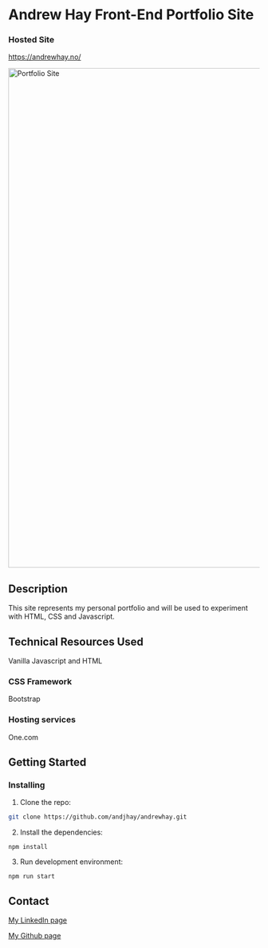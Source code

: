 # Andrew Hay Front-End Portfolio Site

### Hosted Site
https://andrewhay.no/

<img width="1000" alt="Portfolio Site" src="https://github.com/andjhay/andrewhay/assets/88853764/51400062-4f89-4850-bb2b-c926af91482b">

## Description

This site represents my personal portfolio and will be used to experiment with HTML, CSS and Javascript.

## Technical Resources Used

Vanilla Javascript and HTML

### CSS Framework

Bootstrap

### Hosting services

One.com

## Getting Started

### Installing

1. Clone the repo:

```bash
git clone https://github.com/andjhay/andrewhay.git
```

2. Install the dependencies:

```
npm install
```

3. Run development environment:

```
npm run start
```

## Contact

[My LinkedIn page](https://www.linkedin.com/in/andrewjameshay/)

[My Github page](https://github.com/andjhay)

